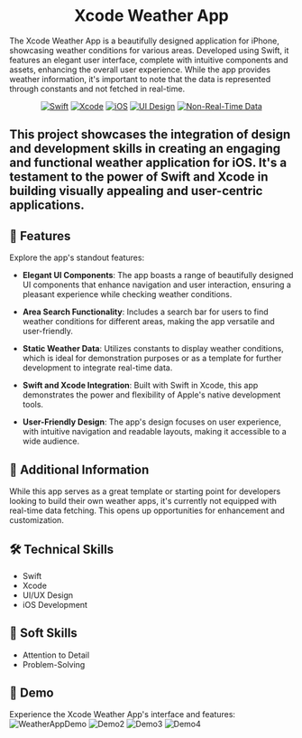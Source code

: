 <h1 align="center" id="title">Xcode Weather App</h1>

<p id="description">The Xcode Weather App is a beautifully designed application for iPhone, showcasing weather conditions for various areas. Developed using Swift, it features an elegant user interface, complete with intuitive components and assets, enhancing the overall user experience. While the app provides weather information, it's important to note that the data is represented through constants and not fetched in real-time.</p>

<div align="center">

[![Swift](https://img.shields.io/badge/-Swift-F05138?logo=swift&logoColor=white&style=flat)](https://swift.org/)
[![Xcode](https://img.shields.io/badge/-Xcode-147EFB?logo=xcode&logoColor=white&style=flat)](https://developer.apple.com/xcode/)
[![iOS](https://img.shields.io/badge/-iOS-000000?logo=ios&logoColor=white&style=flat)](https://www.apple.com/ios/)
[![UI Design](https://img.shields.io/badge/-UI%20Design-FF69B4?style=flat)](https://developer.apple.com/design/)
[![Non-Real-Time Data](https://img.shields.io/badge/-Non--Real--Time%20Data-9B870C?style=flat)]()

</div>
<h2>
This project showcases the integration of design and development skills in creating an engaging and functional weather application for iOS. It's a testament to the power of Swift and Xcode in building visually appealing and user-centric applications.
</h2>
<h2>🧐 Features</h2>

Explore the app's standout features:

*   **Elegant UI Components**: The app boasts a range of beautifully designed UI components that enhance navigation and user interaction, ensuring a pleasant experience while checking weather conditions.

*   **Area Search Functionality**: Includes a search bar for users to find weather conditions for different areas, making the app versatile and user-friendly.

*   **Static Weather Data**: Utilizes constants to display weather conditions, which is ideal for demonstration purposes or as a template for further development to integrate real-time data.

*   **Swift and Xcode Integration**: Built with Swift in Xcode, this app demonstrates the power and flexibility of Apple's native development tools.

*   **User-Friendly Design**: The app's design focuses on user experience, with intuitive navigation and readable layouts, making it accessible to a wide audience.

<h2>🔗 Additional Information</h2>

While this app serves as a great template or starting point for developers looking to build their own weather apps, it's currently not equipped with real-time data fetching. This opens up opportunities for enhancement and customization.

<h2>🛠️ Technical Skills</h2>

*   Swift
*   Xcode
*   UI/UX Design
*   iOS Development

<h2>🧩 Soft Skills</h2>

*   Attention to Detail
*   Problem-Solving

<h2>🎥 Demo</h2>

Experience the Xcode Weather App's interface and features:
![WeatherAppDemo](https://github.com/xiayulin123/Xcode_WeatherApp/blob/main/Screenshot%202024-02-21%20at%207.42.41%E2%80%AFPM.png)
![Demo2](https://github.com/xiayulin123/Xcode_WeatherApp/blob/main/Screenshot%202024-02-21%20at%207.42.55%E2%80%AFPM.png)
![Demo3](https://github.com/xiayulin123/Xcode_WeatherApp/blob/main/Screenshot%202024-02-21%20at%207.43.30%E2%80%AFPM.png)
![Demo4](https://github.com/xiayulin123/Xcode_WeatherApp/blob/main/Screenshot%202024-02-21%20at%207.44.15%E2%80%AFPM.png)

